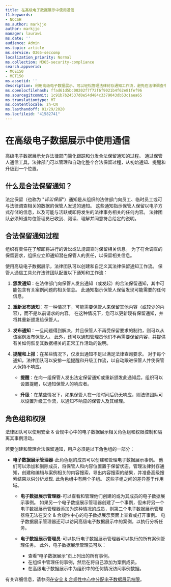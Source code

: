 ```yaml
---
title: 在高级电子数据展示中使用通信
f1.keywords:
- NOCSH
ms.author: markjjo
author: markjjo
manager: laurawi
ms.date: ''
audience: Admin
ms.topic: article
ms.service: O365-seccomp
localization_priority: Normal
ms.collection: M365-security-compliance
search.appverid:
- MOE150
- MET150
ms.assetid: ''
description: 利用高级电子数据展示，可以轻松管理法律封存通知工作流，避免在法律调查中通知保管人。
ms.openlocfilehash: ffad61d5bc00202f7f72f6f9021b4f62e81fef96
ms.sourcegitcommit: 1c91b7b24537d0e54d484c3379043db53c1aea65
ms.translationtype: MT
ms.contentlocale: zh-CN
ms.lasthandoff: 01/29/2020
ms.locfileid: "41582741"
---
```

# <a name="work-with-communications-in-advanced-ediscovery"></a>在高级电子数据展示中使用通信

高级电子数据展示允许法律部门简化跟踪和分发合法保留通知的过程。 通过保管人通信工具，法律部门可以管理和自动化整个合法保留过程，从初始通知、提醒和升级到一个位置。

## <a name="what-is-a-legal-hold-notification"></a>什么是合法保留通知？

法定保留（也称为 "*诉讼保留*"）通知是从组织的法律部门向员工、临时员工或可与法律调查相关的数据的保管人发送的通知。 这些通知指示保管人保留以电子方式存储的信息，以及可能与活跃或即将发生的法律事务相关的任何内容。 法律团队必须知道每位管理员已收到、阅读、理解并同意符合给定的说明。

## <a name="the-legal-hold-notification-process"></a>合法保留通知过程

组织有责任在了解即将进行的诉讼或法规调查时保留相关信息。 为了符合调查的保留要求，组织应立即通知潜在保管人的责任，以保留相关信息。

使用高级电子数据展示，法律团队可以创建和自定义其法律保留通知工作流。 保管人通信工具允许法律团队配置以下通知和工作流：

1. **颁发通知**：在法律部门向保管人发出通知（或发起）的合法保留通知，其中可能包含有关案例问题的相关信息。 此通知指示保管人保留发现可能需要的任何信息。
   
2.  **重新发布通知**：在一种情况下，可能需要保管人来保留其他内容（或较少的内容），而不是以前请求的内容。 在这种情况下，您可以更新现有保留通知，并将其重新颁发给保管人。

3.  **发布通知**：一旦问题得到解决，并且保管人不再受保留要求的制约，则可以从该案例发布保管人。 此外，还可以通知管理员他们不再需要保留内容，并提供有关如何恢复其数据相关的正常工作活动的说明。

4. **提醒和上报**：在某些情况下，仅发出通知不足以满足法律查询要求。 对于每个通知，法律团队可以安排一组提醒和升级工作流，以自动跟进保管人并使保管人保持不响应。

    - **提醒**：在向一组保管人发出法定保留通知或重新颁发此通知后，组织可以设置提醒，以通知保管人的响应者。

    - **升级**：在某些情况下，如果保管人在一段时间后仍无响应，则法律团队可以设置升级工作流，以通知不响应的保管人及其经理。

## <a name="role-groups-and-permissions"></a>角色组和权限 

法律团队可以使用安全 & 合规中心中的电子数据展示相关角色组和权限控制和隔离其事例活动。 

若要创建和管理合法保留通知，用户必须是以下角色组的一部分：

- **电子数据展示管理器**-此角色组的成员可以创建和管理电子数据展示事例。 他们可以添加和删除成员，将保管人和内容位置置于保留状态，管理法律封存通知，创建和编辑与案例相关的内容搜索，导出内容搜索的结果，并准备高级搜索结果以供分析发现. 此角色组中有两个子组。 这些子组之间的差异基于作用域。

  - **电子数据展示管理器**-可以查看和管理他们创建的或为其成员的电子数据展示事例。 如果另一个电子数据展示管理器创建了一个事例，但未将另一个电子数据展示管理器添加为这种情况的成员，则第二个电子数据展示管理器将无法在安全 & 合规性中心的电子数据展示页面上查看或打开事例。 电子数据展示管理器还可以访问高级电子数据展示中的案例，以执行分析任务。

  - **电子数据展示管理员**-可以执行电子数据展示管理器可以执行的所有案例管理任务。 此外，电子数据展示管理员可以：
    
    - 查看“电子数据展示”页上列出的所有事例。
    - 在组织中管理任何事例，然后在将自己添加为案例成员。
    - 在高级电子数据展示中为组织中的任何情况访问事例数据。

有关详细信息，请参阅[在安全 & 合规性中心中分配电子数据展示权限](assign-ediscovery-permissions.md)。